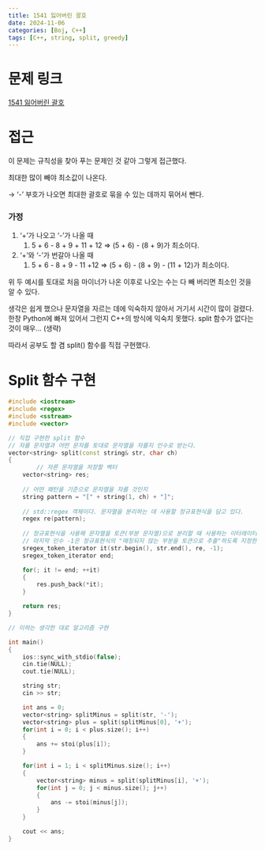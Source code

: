 ```yaml
---
title: 1541 잃어버린 괄호
date: 2024-11-06
categories: [Boj, C++]
tags: [C++, string, split, greedy]
---
```


# 문제 링크
[1541 잃어버린 괄호](https://www.acmicpc.net/problem/1541)

# 접근

이 문제는 규칙성을 찾아 푸는 문제인 것 같아 그렇게 접근했다.

최대한 많이 빼야 최소값이 나온다.

→ ‘-’ 부호가 나오면 최대한 괄호로 묶을 수 있는 데까지 묶어서 뺀다.

### 가정

1. ‘+’가 나오고 ‘-’가 나올 때
    1. 5 + 6 - 8 + 9 + 11 + 12 ⇒ (5 + 6) - (8 + 9)가 최소이다.
2. ‘+’와 ‘-’가 번갈아 나올 때
    1. 5 + 6 - 8 + 9 - 11 +12 ⇒ (5 + 6) - (8 + 9) - (11 + 12)가 최소이다.

위 두 예시를 토대로 처음 마이너가 나온 이후로 나오는 수는 다 빼 버리면 최소인 것을 알 수 있다. 

생각은 쉽게 했으나 문자열을 자르는 데에 익숙하지 않아서 거기서 시간이 많이 걸렸다. 한창 Python에 빠져 있어서 그런지 C++의 방식에 익숙치 못했다. split 함수가 없다는 것이 매우… (생략)

따라서 공부도 할 겸 split() 함수를 직접 구현했다.

# Split 함수 구현

```cpp
#include <iostream>
#include <regex>
#include <sstream>
#include <vector>

// 직접 구현한 split 함수
// 자를 문자열과 어떤 문자를 토대로 문자열을 자를지 인수로 받는다. 
vector<string> split(const string& str, char ch)
{
		// 자른 문자열을 저장할 벡터
    vector<string> res;
    
    // 어떤 패턴을 기준으로 문자열을 자를 것인지
    string pattern = "[" + string(1, ch) + "]";
    
    // std::regex 객체이다. 문자열을 분리하는 데 사용할 정규표현식을 담고 있다.
    regex re(pattern);
    
    // 정규표현식을 사용해 문자열을 토큰(부분 문자열)으로 분리할 때 사용하는 이터레이터
    // 마지막 인수 -1은 정규표현식의 "매칭되지 않는 부분을 토큰으로 추출"하도록 지정한다.
    sregex_token_iterator it(str.begin(), str.end(), re, -1);
    sregex_token_iterator end;

    for(; it != end; ++it)
    {
        res.push_back(*it);
    }

    return res;
}

// 이하는 생각한 대로 알고리즘 구현

int main()
{
    ios::sync_with_stdio(false);
    cin.tie(NULL);
    cout.tie(NULL);

    string str;
    cin >> str;

    int ans = 0;
    vector<string> splitMinus = split(str, '-');
    vector<string> plus = split(splitMinus[0], '+');
    for(int i = 0; i < plus.size(); i++)
    {
        ans += stoi(plus[i]);
    }

    for(int i = 1; i < splitMinus.size(); i++)
    {
        vector<string> minus = split(splitMinus[i], '+');
        for(int j = 0; j < minus.size(); j++)
        {
            ans -= stoi(minus[j]);
        }
    }

    cout << ans;
}

```